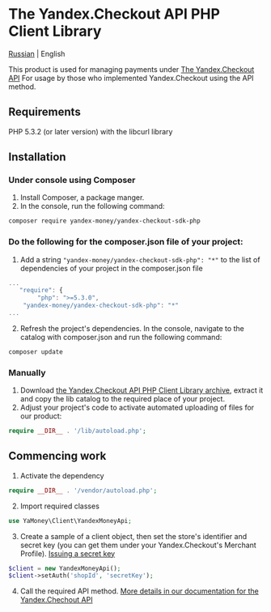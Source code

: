 # The Yandex.Checkout API PHP Client Library

[Russian](https://github.com/yandex-money/yandex-checkout-sdk-php/blob/master/README.md) | English

This product is used for managing payments under [The Yandex.Checkout API](https://kassa.yandex.ru/docs/checkout-api/)
For usage by those who implemented Yandex.Checkout using the API method.

## Requirements
PHP 5.3.2 (or later version) with the libcurl library

## Installation
### Under console using Composer

1. Install Composer, a package manger.
2. In the console, run the following command:
```bash
composer require yandex-money/yandex-checkout-sdk-php
```

### Do the following for the composer.json file of your project:
1. Add a string `"yandex-money/yandex-checkout-sdk-php": "*"` to the list of dependencies of your project in the composer.json file
```js
...
   "require": {
        "php": ">=5.3.0",
	"yandex-money/yandex-checkout-sdk-php": "*"
...
```
2. Refresh the project's dependencies. In the console, navigate to the catalog with composer.json and run the following command:
```bash
composer update
```

### Manually

1. Download [the Yandex.Checkout API PHP Client Library archive](https://github.com/yandex-money/yandex-checkout-sdk-php/releases/download/v1.0.3/yandex-checkout-sdk-php-v1.0.3.zip), extract it and copy the lib catalog to the required place of your project.
2. Adjust your project's code to activate automated uploading of files for our product:
```php
require __DIR__ . '/lib/autoload.php'; 
```

## Commencing work

1. Activate the dependency
```php
require __DIR__ . '/vendor/autoload.php';
```
2. Import required classes
```php
use YaMoney\Client\YandexMoneyApi;
```
3. Create a sample of a client object, then set the store's identifier and secret key (you can get them under your Yandex.Checkout's Merchant Profile). [Issuing a secret key](https://yandex.com/support/checkout/payments/keys.html)
```php
$client = new YandexMoneyApi();
$client->setAuth('shopId', 'secretKey');
```
4. Call the required API method. [More details in our documentation for the Yandex.Chechout API](https://checkout.yandex.com/docs/checkout-api/)
